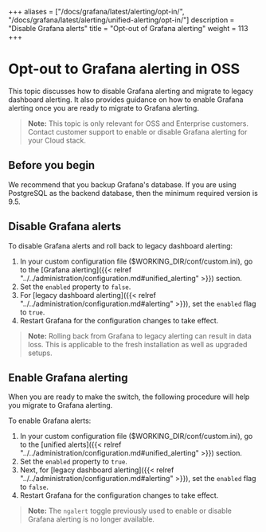 +++
aliases = ["/docs/grafana/latest/alerting/opt-in/", "/docs/grafana/latest/alerting/unified-alerting/opt-in/"]
description = "Disable Grafana alerts"
title = "Opt-out of Grafana alerting"
weight = 113
+++

# Opt-out to Grafana alerting in OSS

This topic discusses how to disable Grafana alerting and migrate to legacy dashboard alerting. It also provides guidance on how to enable Grafana alerting once you are ready to migrate to Grafana alerting.

> **Note:** This topic is only relevant for OSS and Enterprise customers. Contact customer support to enable or disable Grafana alerting for your Cloud stack.

## Before you begin

We recommend that you backup Grafana's database. If you are using PostgreSQL as the backend database, then the minimum required version is 9.5.

## Disable Grafana alerts

To disable Grafana alerts and roll back to legacy dashboard alerting:

1. In your custom configuration file ($WORKING_DIR/conf/custom.ini), go to the [Grafana alerting]({{< relref "../../administration/configuration.md#unified_alerting" >}}) section.
1. Set the `enabled` property to `false`.
1. For [legacy dashboard alerting]({{< relref "../../administration/configuration.md#alerting" >}}), set the `enabled` flag to `true`.
1. Restart Grafana for the configuration changes to take effect.

> **Note:** Rolling back from Grafana to legacy alerting can result in data loss. This is applicable to the fresh installation as well as upgraded setups.

## Enable Grafana alerting

When you are ready to make the switch, the following procedure will help you migrate to Grafana alerting.

To enable Grafana alerts:

1. In your custom configuration file ($WORKING_DIR/conf/custom.ini), go to the [unified alerts]({{< relref "../../administration/configuration.md#unified_alerting" >}}) section.
2. Set the `enabled` property to `true`.
3. Next, for [legacy dashboard alerting]({{< relref "../../administration/configuration.md#alerting" >}}), set the `enabled` flag to `false`.
4. Restart Grafana for the configuration changes to take effect.

> **Note:** The `ngalert` toggle previously used to enable or disable Grafana alerting is no longer available.
